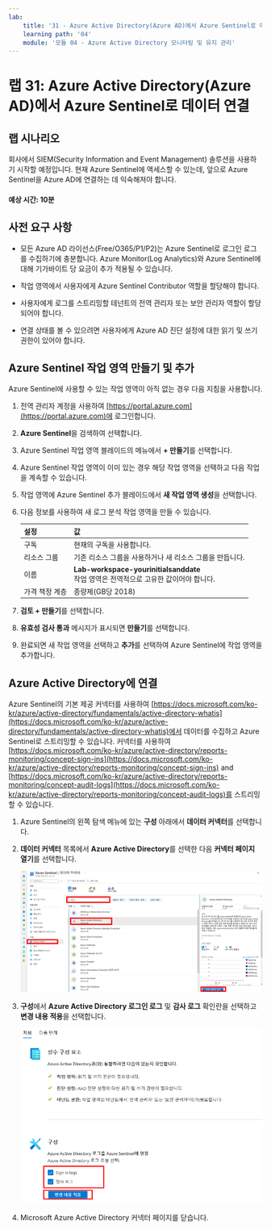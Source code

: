 ```yaml
---
lab:
    title: '31 - Azure Active Directory(Azure AD)에서 Azure Sentinel로 데이터 연결'
    learning path: '04'
    module: '모듈 04 - Azure Active Directory 모니터링 및 유지 관리'
---
```


# 랩 31: Azure Active Directory(Azure AD)에서 Azure Sentinel로 데이터 연결

## 랩 시나리오

회사에서 SIEM(Security Information and Event Management) 솔루션을 사용하기 시작할 예정입니다. 현재 Azure Sentinel에 액세스할 수 있는데, 앞으로 Azure Sentinel을 Azure AD에 연결하는 데 익숙해져야 합니다.

#### 예상 시간: 10분

## 사전 요구 사항

- 모든 Azure AD 라이선스(Free/O365/P1/P2)는 Azure Sentinel로 로그인 로그를 수집하기에 충분합니다. Azure Monitor(Log Analytics)와 Azure Sentinel에 대해 기가바이트 당 요금이 추가 적용될 수 있습니다.

- 작업 영역에서 사용자에게 Azure Sentinel Contributor 역할을 할당해야 합니다.

- 사용자에게 로그를 스트리밍할 테넌트의 전역 관리자 또는 보안 관리자 역할이 할당되어야 합니다.

- 연결 상태를 볼 수 있으려면 사용자에게 Azure AD 진단 설정에 대한 읽기 및 쓰기 권한이 있어야 합니다.

## Azure Sentinel 작업 영역 만들기 및 추가

Azure Sentinel에 사용할 수 있는 작업 영역이 아직 없는 경우 다음 지침을 사용합니다.

1. 전역 관리자 계정을 사용하여 [https://portal.azure.com](https://portal.azure.com)에 로그인합니다.

2. **Azure Sentinel**을 검색하여 선택합니다.

3. Azure Sentinel 작업 영역 블레이드의 메뉴에서 **+ 만들기**를 선택합니다.

4. Azure Sentinel 작업 영역이 이미 있는 경우 해당 작업 영역을 선택하고 다음 작업을 계속할 수 있습니다.

5. 작업 영역에 Azure Sentinel 추가 블레이드에서 **새 작업 영역 생성**을 선택합니다.

6. 다음 정보를 사용하여 새 로그 분석 작업 영역을 만들 수 있습니다.

    | 설정| 값|
    | :--- | :--- |
    | 구독| 현재의 구독을 사용합니다.|
    | 리소스 그룹| 기존 리소스 그룹을 사용하거나 새 리소스 그룹을 만듭니다.|
    | 이름| **Lab-workspace-yourinitialsanddate**</br>작업 영역은 전역적으로 고유한 값이어야 합니다.|
    | 가격 책정 계층| 종량제(GB당 2018) |

7. **검토 + 만들기**를 선택합니다.
8. **유효성 검사 통과** 메시지가 표시되면 **만들기**를 선택합니다.

9. 완료되면 새 작업 영역을 선택하고 **추가**를 선택하여 Azure Sentinel에 작업 영역을 추가합니다.

## Azure Active Directory에 연결

Azure Sentinel의 기본 제공 커넥터를 사용하여 [https://docs.microsoft.com/ko-kr/azure/active-directory/fundamentals/active-directory-whatis](https://docs.microsoft.com/ko-kr/azure/active-directory/fundamentals/active-directory-whatis)에서 데이터를 수집하고 Azure Sentinel로 스트리밍할 수 있습니다. 커넥터를 사용하여 [https://docs.microsoft.com/ko-kr/azure/active-directory/reports-monitoring/concept-sign-ins](https://docs.microsoft.com/ko-kr/azure/active-directory/reports-monitoring/concept-sign-ins) and [https://docs.microsoft.com/ko-kr/azure/active-directory/reports-monitoring/concept-audit-logs](https://docs.microsoft.com/ko-kr/azure/active-directory/reports-monitoring/concept-audit-logs)를 스트리밍할 수 있습니다.

1. Azure Sentinel의 왼쪽 탐색 메뉴에 있는 **구성** 아래에서 **데이터 커넥터**를 선택합니다.

1. **데이터 커넥터** 목록에서 **Azure Active Directory**를 선택한 다음 **커넥터 페이지 열기**를 선택합니다.

    ![Azure Active Directory 커넥터 및 커넥터 열기 페이지가 강조 표시된 데이터 연결선 블레이드를 표시하는 화면 이미지](./media/lp4-mod4-sentinel-add-aad-connector.png)

1. **구성**에서 **Azure Active Directory 로그인 로그** 및 **감사 로그** 확인란을 선택하고 **변경 내용 적용**을 선택합니다.

    ![Azure Sentinel 선택이 강조 표시된 Azure Active Directory 로그를 표시하는 화면 이미지](./media/lp4-mod4-sentinel-config-aad-connector.png)

1. Microsoft Azure Active Directory 커넥터 페이지를 닫습니다.
